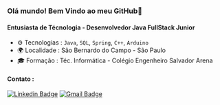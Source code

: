 ### Olá mundo! Bem Vindo ao meu GitHub👋


#### Entusiasta de Técnologia - Desenvolvedor Java FullStack Junior


- ⚙️ Tecnologias : `Java`, `SQL`, `Spring`, `C++`, `Arduino`
- 🌍 Localidade : São Bernardo do Campo - São Paulo
- 🎓 Formação : Téc. Informática - Colégio Engenheiro Salvador Arena


#### Contato :

[![Linkedin Badge](https://img.shields.io/badge/-Caique_Gomes-blue?style=flat-square&logo=Linkedin&logoColor=white&link=https://www.linkedin.com/in/cttcaiquegomes/)](https://www.linkedin.com/in/cttcaiquegomes/)
[![Gmail Badge](https://img.shields.io/badge/-cttcaiquegomes@gmail.com-c14438?style=flat-square&logo=Gmail&logoColor=white&link=mailto:cttcaiquegomes@gmail)](mailto:cttcaiquegomesgmail)


  
